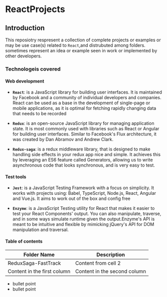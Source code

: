 # ReactProjects

## Introduction
This reposiotry respresent a collection of complete projects or examples or may be use case(s) related to `React`,and distrubuted among folders. sometimes represent an idea or example seen in work or implemented by other developers.

### Technologeis covered

#### **Web development**

- **`React`**: is a JavaScript library for building user interfaces. It is maintained by Facebook and a community of individual developers and companies. React can be used as a base in the development of single-page or mobile applications, as it is optimal for fetching rapidly changing data that needs to be recorded

- **`Redux`**: is an open-source JavaScript library for managing application state. It is most commonly used with libraries such as React or Angular for building user interfaces. Similar to Facebook's Flux architecture, it was created by Dan Abramov and Andrew Clark.

- **`Redux-saga`**: is a redux middleware library, that is designed to make handling side effects in your redux app nice and simple. It achieves this by leveraging an ES6 feature called Generators, allowing us to write asynchronous code that looks synchronous, and is very easy to test.

#### **Test tools**

- **`Jest`**: is a JavaScript Testing Framework with a focus on simplicity. It works with projects using: Babel, TypeScript, Node.js, React, Angular and Vue.js. It aims to work out of the box and config free

- **`Enzyme`**: is a JavaScript Testing utility for React that makes it easier to test your React Components' output. You can also manipulate, traverse, and in some ways simulate runtime given the output.Enzyme's API is meant to be intuitive and flexible by mimicking jQuery's API for DOM manipulation and traversal.

#### Table of contents

Folder Name | Description
------------ | -------------
ReduxSaga-FastTrack | Content from cell 2
Content in the first column | Content in the second column






* bullet point
* bullet point
